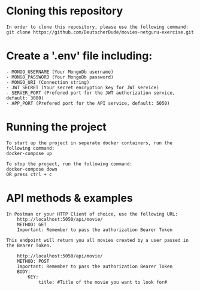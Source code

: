 # Cloning this repository

    In order to clone this repository, please use the following command:
    git clone https://github.com/DeutscherDude/movies-netguru-exercise.git

# Create a '.env' file including:
    - MONGO_USERNAME (Your MongoDb username)
    - MONGO_PASSWORD (Your MongoDb password)
    - MONGO_URI (Connection string)
    - JWT_SECRET (Your secret encryption key for JWT service)
    - SERVER_PORT (Prefered port for the JWT authorization service, default: 3000)
    - APP_PORT (Prefered port for the API service, default: 5050)


# Running the project

    To start up the project in seperate docker containers, run the following command:
    docker-compose up

    To stop the project, run the following command:
    docker-compose down
    OR press ctrl + c

# API methods & examples

    In Postman or your HTTP Client of choice, use the following URL:
        http://localhost:5050/api/movie/
        METHOD: GET
        Important: Remember to pass the authorization Bearer Token

    This endpoint will return you all movies created by a user passed in the Bearer Token.

        http://localhost:5050/api/movie/
        METHOD: POST
        Important: Remember to pass the authorization Bearer Token
        BODY:
            KEY:
                title: #Title of the movie you want to look for#


